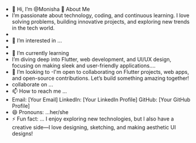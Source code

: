- 👋 Hi, I’m @Monisha
  👀 About Me
- I’m passionate about technology, coding, and continuous learning. I love solving problems, building innovative projects, and exploring new trends in the tech world.
- 
- 👀 I’m interested in ...
- 
- 🌱 I’m currently learning
- I’m diving deep into Flutter, web development, and UI/UX design, focusing on making sleek and user-friendly applications....
- 💞️ I’m looking to
-I'm open to collaborating on Flutter projects, web apps, and open-source contributions. Let’s build something amazing together!
- collaborate on ...
- 📫 How to reach me ...
- Email: [Your Email]
LinkedIn: [Your LinkedIn Profile]
GitHub: [Your GitHub Profile]
- 😄 Pronouns: ...her/she
- ⚡ Fun fact: ... 
I enjoy exploring new technologies, but I also have a creative side—I love designing, sketching, and making aesthetic UI designs!
<!---
1alb/1alb is a ✨ special ✨ repository because its `README.md` (this file) appears on your GitHub profile.
You can click the Preview link to take a look at your changes.
--->
